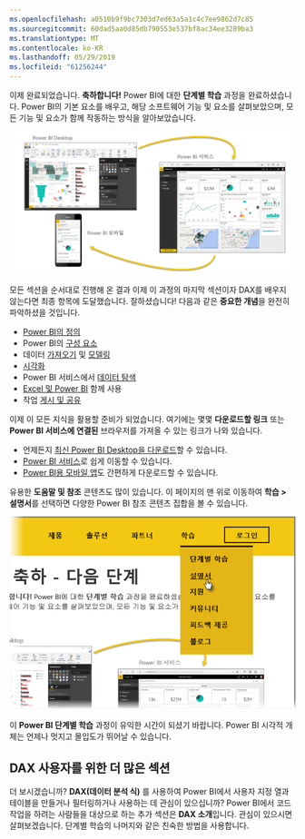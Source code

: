 ```yaml
---
ms.openlocfilehash: a0510b9f9bc7303d7ed63a5a1c4c7ee9862d7c85
ms.sourcegitcommit: 60dad5aa0d85db790553e537bf8ac34ee3289ba3
ms.translationtype: MT
ms.contentlocale: ko-KR
ms.lasthandoff: 05/29/2019
ms.locfileid: "61256244"
---
```

이제 완료되었습니다. **축하합니다!** Power BI에 대한 **단계별 학습** 과정을 완료하셨습니다. Power BI의 기본 요소를 배우고, 해당 소프트웨어 기능 및 요소를 살펴보았으며, 모든 기능 및 요소가 함께 작동하는 방식을 알아보았습니다.

![](media/6-5-guided-learning-completion/c0a0_2.png)

모든 섹션을 순서대로 진행해 온 결과 이제 이 과정의 마지막 섹션이자 DAX를 배우지 않는다면 최종 항목에 도달했습니다. 잘하셨습니다! 다음과 같은 **중요한 개념**을 완전히 파악하셨을 것입니다.

* [Power BI의 정의](../gettingstarted.yml?tutorial-step=1)
* Power BI의 [구성 요소](../gettingstarted.yml?tutorial-step=3)
* 데이터 [가져오기](../gettingdata.yml?tutorial-step=3) 및 [모델링](../modeling.yml?tutorial-step=1)
* [시각화](../visualizations.yml?tutorial-step=1)
* Power BI 서비스에서 [데이터 탐색](../exploringdata.yml?tutorial-step=1)
* [Excel 및 Power BI](../powerbiandexcel.yml?tutorial-step=1) 함께 사용
* 작업 [게시 및 공유](../publishingandsharing.yml?tutorial-step=1)

이제 이 모든 지식을 활용할 준비가 되었습니다. 여기에는 몇몇 **다운로드할 링크** 또는 **Power BI 서비스에 연결된** 브라우저를 가져올 수 있는 링크가 나와 있습니다.

* 언제든지 [최신 Power BI Desktop을 다운로드](https://powerbi.microsoft.com/desktop)할 수 있습니다.
* [Power BI 서비스](https://powerbi.microsoft.com/)로 쉽게 이동할 수 있습니다.
* [Power BI용 모바일 앱](https://powerbi.microsoft.com/mobile/)도 간편하게 다운로드할 수 있습니다.

유용한 **도움말 및 참조** 콘텐츠도 많이 있습니다. 이 페이지의 맨 위로 이동하여 **학습 > 설명서**를 선택하면 다양한 Power BI 참조 콘텐츠 집합을 볼 수 있습니다.

![](media/6-5-guided-learning-completion/6-5_1.png)

이 **Power BI 단계별 학습** 과정이 유익한 시간이 되셨기 바랍니다. Power BI 시각적 개체는 언제나 멋지고 몰입도가 뛰어날 수 있습니다.

## <a name="one-more-section-for-dax-users"></a>DAX 사용자를 위한 더 많은 섹션
더 보시겠습니까? **DAX(데이터 분석 식)** 를 사용하여 Power BI에서 사용자 지정 열과 테이블을 만들거나 필터링하거나 사용하는 데 관심이 있으십니까? Power BI에서 코드 작업을 하려는 사람들을 대상으로 하는 추가 섹션은 **DAX 소개**입니다. 관심이 있으시면 살펴보겠습니다. 단계별 학습의 나머지와 같은 친숙한 방법을 사용합니다.

